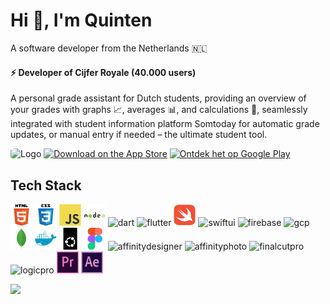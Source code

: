 # Hi 👋, I'm Quinten
A software developer from the Netherlands 🇳🇱

#### ⚡️ Developer of Cijfer Royale (40.000 users)
A personal grade assistant for Dutch students, providing an overview of your grades with graphs 📈, averages 📊, and calculations 🧮, seamlessly integrated with student information platform Somtoday for automatic grade updates, or manual entry if needed – the ultimate student tool.

<div><img width="50" height="50" src="https://cijferroyale.nl/images/logo.png" alt="Logo" style="
border-radius: 20%;">
            <a href="https://apps.apple.com/nl/app/cijfer-royale/id1671531644?itsct=apps_box_badge&amp;itscg=30200" style="height: 50;"><img src="https://tools.applemediaservices.com/api/badges/download-on-the-app-store/black/en-en?size=250x83&amp;releaseDate=1549929600" alt="Download on the App Store" style=" height: 50;"></a>
            <a href="https://play.google.com/store/apps/details?id=com.cijferroyale.CijferRoyale&amp;pcampaignid=pcampaignidMKT-Other-global-all-co-prtnr-py-PartBadge-Mar2515-1" style="height: 50px;"><img alt="Ontdek het op Google Play" src="https://cijferroyale.nl/images/nl_google_play_badge_web_generic.png" style=" height: 50px;"></a>
 </div>

## Tech Stack
<p align="left">
<img src="https://raw.githubusercontent.com/devicons/devicon/master/icons/html5/html5-original-wordmark.svg" alt="html5" width="35" height="35" />
<img src="https://raw.githubusercontent.com/devicons/devicon/master/icons/css3/css3-original-wordmark.svg" alt="css3" width="35" height="35" />
<img src="https://raw.githubusercontent.com/devicons/devicon/master/icons/javascript/javascript-original.svg" alt="javascript" width="35" height="35" />
<img src="https://raw.githubusercontent.com/devicons/devicon/master/icons/nodejs/nodejs-original-wordmark.svg" alt="nodejs" width="35" height="35" />
<img src="https://dart.dev/assets/shared/dart/icon/64.png" alt="dart" width="35" height="35" />
<img src="https://storage.googleapis.com/cms-storage-bucket/4fd0db61df0567c0f352.png" alt="flutter" width="35" height="35" />
<img src="https://raw.githubusercontent.com/devicons/devicon/master/icons/swift/swift-original.svg" alt="swift" width="35" height="35" />
<img src="https://camo.githubusercontent.com/471c6ba43f0f163be29c1b5ae7ba46b4849cc2f075bc0a73b901af14b4524624/68747470733a2f2f646576656c6f7065722e6170706c652e636f6d2f6173736574732f656c656d656e74732f69636f6e732f737769667475692f737769667475692d39367839365f32782e706e67" alt="swiftui" width="35" height="35" />
<img src="https://firebase.google.com/favicon.ico" alt="firebase" width="35" height="35" />
<img src="https://www.vectorlogo.zone/logos/google_cloud/google_cloud-icon.svg" alt="gcp" width="35" height="35" />
<img src="https://raw.githubusercontent.com/devicons/devicon/master/icons/mongodb/mongodb-original.svg" alt="mongodb" width="35" height="35" />
<img src="https://github.com/devicons/devicon/raw/master/icons/docker/docker-plain.svg" alt="docker" width="35" height="35" />
<img src="https://github.com/devicons/devicon/raw/master/icons/ubuntu/ubuntu-plain.svg" alt="docker" width="35" height="35" />

<img src="https://raw.githubusercontent.com/devicons/devicon/master/icons/figma/figma-original.svg" alt="figma" width="35" height="35" />
<img src="https://cdn.serif.com/affinity/img/global/logos/affinity-designer-2-020520191502.svg" alt="affinitydesigner" width="35" height="35" />
<img src="https://cdn.serif.com/affinity/img/global/logos/affinity-photo-2-020520191502.svg" alt="affinityphoto" width="35" height="35" />
<img src="https://upload.wikimedia.org/wikipedia/en/thumb/9/9f/2015_Final_Cut_Pro_Logo.png/240px-2015_Final_Cut_Pro_Logo.png" alt="finalcutpro" width="35" height="35" />
<img src="https://upload.wikimedia.org/wikipedia/en/thumb/c/c7/Logic_Pro_icon.png/240px-Logic_Pro_icon.png" alt="logicpro" width="35" height="35" />
<img src="https://raw.githubusercontent.com/devicons/devicon/master/icons/premierepro/premierepro-original.svg" alt="premierepro" width="35" height="35" />
<img src="https://github.com/devicons/devicon/raw/master/icons/aftereffects/aftereffects-original.svg" alt="aftereffects" width="35" height="35" />
</p>

<!-- <img src="https://github-readme-stats.vercel.app/api?username=qujeee&show_icons=true&count_private=true" alt="qujeee-stats" /> -->
![](https://komarev.com/ghpvc/?username=qujeee&color=orange)
